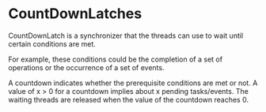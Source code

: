 # CountDownLatches

CountDownLatch is a synchronizer that the threads can use to wait until certain conditions are met.

For example, these conditions could be the completion of a set of operations or the occurrence of a set of events.

A countdown indicates whether the prerequisite conditions are met or not. A value of x > 0 for a countdown implies 
about x pending tasks/events. The waiting threads are released when the value of the countdown reaches 0. 